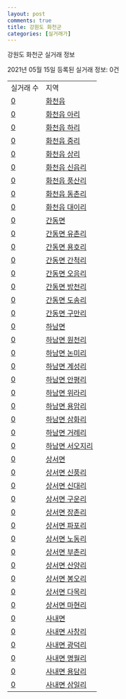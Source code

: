 ```yaml
---
layout: post
comments: true
title: 강원도 화천군
categories: [실거래가]
---
```


강원도 화천군 실거래 정보

2021년 05월 15일 등록된 실거래 정보: 0건


<table>
  <tr>
    <td>실거래 수</td>
    <td>지역</td>
  </tr>

  
  <tr>
    <td><a href="4279025000.html">0</a></td>
    <td><a href="4279025000.html">화천읍</a></td>
  </tr>
    

  <tr>
    <td><a href="4279025021.html">0</a></td>
    <td><a href="4279025021.html">화천읍 아리</a></td>
  </tr>
    

  <tr>
    <td><a href="4279025022.html">0</a></td>
    <td><a href="4279025022.html">화천읍 하리</a></td>
  </tr>
    

  <tr>
    <td><a href="4279025023.html">0</a></td>
    <td><a href="4279025023.html">화천읍 중리</a></td>
  </tr>
    

  <tr>
    <td><a href="4279025024.html">0</a></td>
    <td><a href="4279025024.html">화천읍 상리</a></td>
  </tr>
    

  <tr>
    <td><a href="4279025025.html">0</a></td>
    <td><a href="4279025025.html">화천읍 신읍리</a></td>
  </tr>
    

  <tr>
    <td><a href="4279025026.html">0</a></td>
    <td><a href="4279025026.html">화천읍 풍산리</a></td>
  </tr>
    

  <tr>
    <td><a href="4279025027.html">0</a></td>
    <td><a href="4279025027.html">화천읍 동촌리</a></td>
  </tr>
    

  <tr>
    <td><a href="4279025028.html">0</a></td>
    <td><a href="4279025028.html">화천읍 대이리</a></td>
  </tr>
    

  <tr>
    <td><a href="4279031000.html">0</a></td>
    <td><a href="4279031000.html">간동면</a></td>
  </tr>
    

  <tr>
    <td><a href="4279031021.html">0</a></td>
    <td><a href="4279031021.html">간동면 유촌리</a></td>
  </tr>
    

  <tr>
    <td><a href="4279031022.html">0</a></td>
    <td><a href="4279031022.html">간동면 용호리</a></td>
  </tr>
    

  <tr>
    <td><a href="4279031023.html">0</a></td>
    <td><a href="4279031023.html">간동면 간척리</a></td>
  </tr>
    

  <tr>
    <td><a href="4279031024.html">0</a></td>
    <td><a href="4279031024.html">간동면 오음리</a></td>
  </tr>
    

  <tr>
    <td><a href="4279031025.html">0</a></td>
    <td><a href="4279031025.html">간동면 방천리</a></td>
  </tr>
    

  <tr>
    <td><a href="4279031026.html">0</a></td>
    <td><a href="4279031026.html">간동면 도송리</a></td>
  </tr>
    

  <tr>
    <td><a href="4279031027.html">0</a></td>
    <td><a href="4279031027.html">간동면 구만리</a></td>
  </tr>
    

  <tr>
    <td><a href="4279032000.html">0</a></td>
    <td><a href="4279032000.html">하남면</a></td>
  </tr>
    

  <tr>
    <td><a href="4279032021.html">0</a></td>
    <td><a href="4279032021.html">하남면 원천리</a></td>
  </tr>
    

  <tr>
    <td><a href="4279032022.html">0</a></td>
    <td><a href="4279032022.html">하남면 논미리</a></td>
  </tr>
    

  <tr>
    <td><a href="4279032023.html">0</a></td>
    <td><a href="4279032023.html">하남면 계성리</a></td>
  </tr>
    

  <tr>
    <td><a href="4279032024.html">0</a></td>
    <td><a href="4279032024.html">하남면 안평리</a></td>
  </tr>
    

  <tr>
    <td><a href="4279032025.html">0</a></td>
    <td><a href="4279032025.html">하남면 위라리</a></td>
  </tr>
    

  <tr>
    <td><a href="4279032026.html">0</a></td>
    <td><a href="4279032026.html">하남면 용암리</a></td>
  </tr>
    

  <tr>
    <td><a href="4279032027.html">0</a></td>
    <td><a href="4279032027.html">하남면 삼화리</a></td>
  </tr>
    

  <tr>
    <td><a href="4279032028.html">0</a></td>
    <td><a href="4279032028.html">하남면 거례리</a></td>
  </tr>
    

  <tr>
    <td><a href="4279032029.html">0</a></td>
    <td><a href="4279032029.html">하남면 서오지리</a></td>
  </tr>
    

  <tr>
    <td><a href="4279033000.html">0</a></td>
    <td><a href="4279033000.html">상서면</a></td>
  </tr>
    

  <tr>
    <td><a href="4279033021.html">0</a></td>
    <td><a href="4279033021.html">상서면 신풍리</a></td>
  </tr>
    

  <tr>
    <td><a href="4279033022.html">0</a></td>
    <td><a href="4279033022.html">상서면 신대리</a></td>
  </tr>
    

  <tr>
    <td><a href="4279033023.html">0</a></td>
    <td><a href="4279033023.html">상서면 구운리</a></td>
  </tr>
    

  <tr>
    <td><a href="4279033024.html">0</a></td>
    <td><a href="4279033024.html">상서면 장촌리</a></td>
  </tr>
    

  <tr>
    <td><a href="4279033025.html">0</a></td>
    <td><a href="4279033025.html">상서면 파포리</a></td>
  </tr>
    

  <tr>
    <td><a href="4279033026.html">0</a></td>
    <td><a href="4279033026.html">상서면 노동리</a></td>
  </tr>
    

  <tr>
    <td><a href="4279033027.html">0</a></td>
    <td><a href="4279033027.html">상서면 부촌리</a></td>
  </tr>
    

  <tr>
    <td><a href="4279033028.html">0</a></td>
    <td><a href="4279033028.html">상서면 산양리</a></td>
  </tr>
    

  <tr>
    <td><a href="4279033029.html">0</a></td>
    <td><a href="4279033029.html">상서면 봉오리</a></td>
  </tr>
    

  <tr>
    <td><a href="4279033030.html">0</a></td>
    <td><a href="4279033030.html">상서면 다목리</a></td>
  </tr>
    

  <tr>
    <td><a href="4279033031.html">0</a></td>
    <td><a href="4279033031.html">상서면 마현리</a></td>
  </tr>
    

  <tr>
    <td><a href="4279034000.html">0</a></td>
    <td><a href="4279034000.html">사내면</a></td>
  </tr>
    

  <tr>
    <td><a href="4279034021.html">0</a></td>
    <td><a href="4279034021.html">사내면 사창리</a></td>
  </tr>
    

  <tr>
    <td><a href="4279034022.html">0</a></td>
    <td><a href="4279034022.html">사내면 광덕리</a></td>
  </tr>
    

  <tr>
    <td><a href="4279034023.html">0</a></td>
    <td><a href="4279034023.html">사내면 명월리</a></td>
  </tr>
    

  <tr>
    <td><a href="4279034024.html">0</a></td>
    <td><a href="4279034024.html">사내면 용담리</a></td>
  </tr>
    

  <tr>
    <td><a href="4279034025.html">0</a></td>
    <td><a href="4279034025.html">사내면 삼일리</a></td>
  </tr>
    


</table>
    